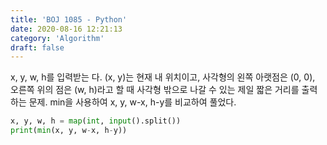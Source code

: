 ```yaml
---
title: 'BOJ 1085 - Python'
date: 2020-08-16 12:21:13
category: 'Algorithm'
draft: false
---
```

x, y, w, h를 입력받는 다. (x, y)는 현재 내 위치이고, 사각형의 왼쪽 아랫점은 (0, 0), 오른쪽 위의 점은 (w, h)라고 할 때 사각형 밖으로 나갈 수 있는 제일 짧은 거리를 출력하는 문제. min을 사용하여 x, y, w-x, h-y를 비교하여 풀었다.
```python
x, y, w, h = map(int, input().split())
print(min(x, y, w-x, h-y))

```